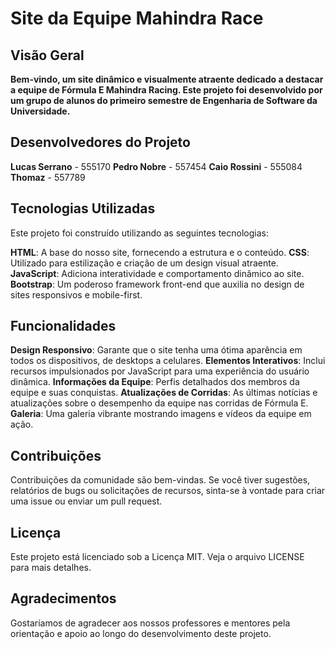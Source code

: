# Site da Equipe Mahindra Race

## Visão Geral

**Bem-vindo, um site dinâmico e visualmente atraente dedicado a destacar a equipe de Fórmula E Mahindra Racing. Este projeto foi desenvolvido por um grupo de alunos do primeiro semestre de Engenharia de Software da Universidade.**

## Desenvolvedores do Projeto

**Lucas Serrano** - 555170
**Pedro Nobre** - 557454
**Caio Rossini** - 555084
**Thomaz** - 557789

## Tecnologias Utilizadas

Este projeto foi construído utilizando as seguintes tecnologias:

**HTML**: A base do nosso site, fornecendo a estrutura e o conteúdo.
**CSS**: Utilizado para estilização e criação de um design visual atraente.
**JavaScript**: Adiciona interatividade e comportamento dinâmico ao site.
**Bootstrap**: Um poderoso framework front-end que auxilia no design de sites responsivos e mobile-first.

## Funcionalidades

**Design Responsivo**: Garante que o site tenha uma ótima aparência em todos os dispositivos, de desktops a celulares.
**Elementos Interativos**: Inclui recursos impulsionados por JavaScript para uma experiência do usuário dinâmica.
**Informações da Equipe**: Perfis detalhados dos membros da equipe e suas conquistas.
**Atualizações de Corridas**: As últimas notícias e atualizações sobre o desempenho da equipe nas corridas de Fórmula E.
**Galeria**: Uma galeria vibrante mostrando imagens e vídeos da equipe em ação.

## Contribuições

Contribuições da comunidade são bem-vindas. Se você tiver sugestões, relatórios de bugs ou solicitações de recursos, sinta-se à vontade para criar uma issue ou enviar um pull request.

## Licença

Este projeto está licenciado sob a Licença MIT. Veja o arquivo LICENSE para mais detalhes.

## Agradecimentos

Gostaríamos de agradecer aos nossos professores e mentores pela orientação e apoio ao longo do desenvolvimento deste projeto.


